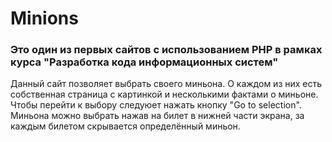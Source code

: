 # Minions

### Это один из первых сайтов с использованием PHP в рамках курса "Разработка кода информационных систем"

Данный сайт позволяет выбрать своего миньона. 
О каждом из них есть собственная страница с картинкой и несколькими фактами о миньоне. 
Чтобы перейти к выбору следуюет нажать кнопку "Go to selection".
Миньона можно выбрать нажав на билет в нижней части экрана, за каждым билетом скрывается определённый миньон.
